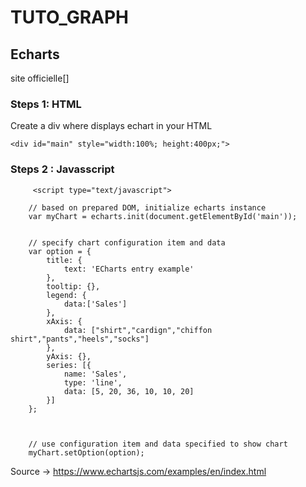 # TUTO_GRAPH

## Echarts

site officielle[]

### Steps 1: HTML

Create a div where displays echart in your HTML

    <div id="main" style="width:100%; height:400px;">
    
### Steps 2 : Javasscript


         <script type="text/javascript">
    
        // based on prepared DOM, initialize echarts instance
        var myChart = echarts.init(document.getElementById('main'));
        
        
        // specify chart configuration item and data
        var option = {
            title: {
                text: 'ECharts entry example'
            },
            tooltip: {},
            legend: {
                data:['Sales']
            },
            xAxis: {
                data: ["shirt","cardign","chiffon shirt","pants","heels","socks"]
            },
            yAxis: {},
            series: [{
                name: 'Sales',
                type: 'line',
                data: [5, 20, 36, 10, 10, 20]
            }]
        };

       

        // use configuration item and data specified to show chart
        myChart.setOption(option);
        
Source -> https://www.echartsjs.com/examples/en/index.html
       
